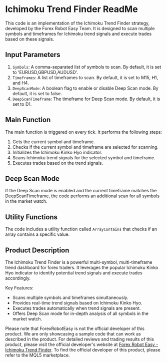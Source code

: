 # Ichimoku Trend Finder ReadMe

This code is an implementation of the Ichimoku Trend Finder strategy, developed by the Forex Robot Easy Team. It is designed to scan multiple symbols and timeframes for Ichimoku trend signals and execute trades based on these signals.

## Input Parameters

1. `Symbols`: A comma-separated list of symbols to scan. By default, it is set to 'EURUSD,GBPUSD,AUDUSD'.
2. `Timeframes`: A list of timeframes to scan. By default, it is set to M15, H1, and H4.
3. `DeepScanMode`: A boolean flag to enable or disable Deep Scan mode. By default, it is set to false.
4. `DeepScanTimeframe`: The timeframe for Deep Scan mode. By default, it is set to D1.

## Main Function

The main function is triggered on every tick. It performs the following steps:

1. Gets the current symbol and timeframe.
2. Checks if the current symbol and timeframe are selected for scanning.
3. Initializes the Ichimoku Kinko Hyo indicator.
4. Scans Ichimoku trend signals for the selected symbol and timeframe.
5. Executes trades based on the trend signals.

## Deep Scan Mode

If the Deep Scan mode is enabled and the current timeframe matches the DeepScanTimeframe, the code performs an additional scan for all symbols in the market watch.

## Utility Functions

The code includes a utility function called `ArrayContains` that checks if an array contains a specific value.

## Product Description

The Ichimoku Trend Finder is a powerful multi-symbol, multi-timeframe trend dashboard for forex traders. It leverages the popular Ichimoku Kinko Hyo indicator to identify potential trend signals and execute trades accordingly.

Key Features:
- Scans multiple symbols and timeframes simultaneously.
- Provides real-time trend signals based on Ichimoku Kinko Hyo.
- Executes trades automatically when trend signals are present.
- Offers Deep Scan mode for in-depth analysis of all symbols in the market watch.

Please note that ForexRobotEasy is not the official developer of this product. We are only showcasing a sample code that can work as described in the product. For detailed reviews and trading results of this product, please visit the official developer's website at [Forex Robot Easy - Ichimoku Trend Finder](https://forexroboteasy.com/forex-robot-review/review-ichimoku-trend-finder-mt5-a-powerful-multi-symbol-multi-timeframe-trend-dashboard-for-forex-traders/). To find the official developer of this product, please refer to the MQL5 marketplace.
